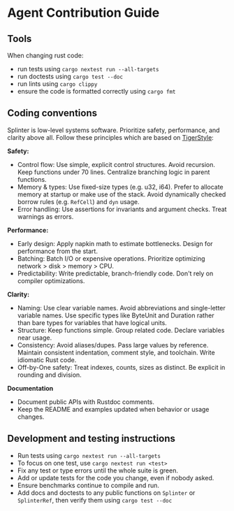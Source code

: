 # Agent Contribution Guide

## Tools

When changing rust code:

- run tests using `cargo nextest run --all-targets`
- run doctests using `cargo test --doc`
- run lints using `cargo clippy`
- ensure the code is formatted correctly using `cargo fmt`

## Coding conventions

Splinter is low-level systems software. Prioritize safety, performance, and clarity above all. Follow these principles which are based on [TigerStyle]:

[TigerStyle]: https://tigerstyle.dev/

**Safety:**

- Control flow: Use simple, explicit control structures. Avoid recursion. Keep functions under 70 lines. Centralize branching logic in parent functions.
- Memory & types: Use fixed-size types (e.g. u32, i64). Prefer to allocate memory at startup or make use of the stack. Avoid dynamically checked borrow rules (e.g. `RefCell`) and `dyn` usage.
- Error handling: Use assertions for invariants and argument checks. Treat warnings as errors.

**Performance:**

- Early design: Apply napkin math to estimate bottlenecks. Design for performance from the start.
- Batching: Batch I/O or expensive operations. Prioritize optimizing network > disk > memory > CPU.
- Predictability: Write predictable, branch-friendly code. Don't rely on compiler optimizations.

**Clarity:**

- Naming: Use clear variable names. Avoid abbreviations and single-letter variable names. Use specific types like ByteUnit and Duration rather than bare types for variables that have logical units.
- Structure: Keep functions simple. Group related code. Declare variables near usage.
- Consistency: Avoid aliases/dupes. Pass large values by reference. Maintain consistent indentation, comment style, and toolchain. Write idiomatic Rust code.
- Off-by-One safety: Treat indexes, counts, sizes as distinct. Be explicit in rounding and division.

**Documentation**

- Document public APIs with Rustdoc comments.
- Keep the README and examples updated when behavior or usage changes.

## Development and testing instructions

- Run tests using `cargo nextest run --all-targets`
- To focus on one test, use `cargo nextest run <test>`
- Fix any test or type errors until the whole suite is green.
- Add or update tests for the code you change, even if nobody asked.
- Ensure benchmarks continue to compile and run.
- Add docs and doctests to any public functions on `Splinter` or `SplinterRef`, then verify them using `cargo test --doc`
